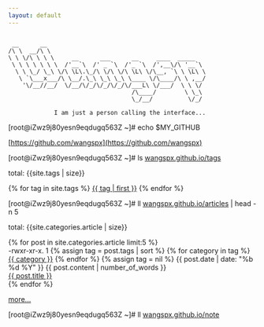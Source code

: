 ```yaml
---
layout: default
---
```


~~~

 __      __                                             
/\ \  __/\ \                                            
\ \ \/\ \ \ \     __      ___      __     ____  _____   
 \ \ \ \ \ \ \  /'__`\  /' _ `\  /'_ `\  /',__\/\ '__`\ 
  \ \ \_/ \_\ \/\ \L\.\_/\ \/\ \/\ \L\ \/\__, `\ \ \L\ \
   \ `\___x___/\ \__/.\_\ \_\ \_\ \____ \/\____/\ \ ,__/
    '\/__//__/  \/__/\/_/\/_/\/_/\/___L\ \/___/  \ \ \/ 
                                   /\____/        \ \_\ 
                                   \_/__/          \/_/ 

             I am just a person calling the interface...
~~~

[root@iZwz9j80yesn9eqdugq563Z ~]# echo $MY_GITHUB

[https://github.com/wangspx](https://github.com/wangspx)

[root@iZwz9j80yesn9eqdugq563Z ~]# ls <a href="{{ site.baseurl }}/articles">wangspx.github.io/tags</a>

<div>
<p>total: {{site.tags | size}}</p>
<p>
{% for tag in site.tags %}
    <a class="post-tags-item" href="{{ page.url }}?keyword={{ tag | first }}">{{ tag | first }}</a>
{% endfor %}
</p>
</div>

[root@iZwz9j80yesn9eqdugq563Z ~]# ll <a href="{{ site.baseurl }}/articles">wangspx.github.io/articles</a> <span> | head -n 5</span>

<div>
    <p>total: {{site.categories.article | size}}</p>
    {% for post in site.categories.article limit:5 %}
        <div class="row">
            <div class="col pr-0">
                <span>-rwxr-xr-x. 1 </span>
                <span>
                    {% assign tag = post.tags | sort %}
                        {% for category in tag %}
                         <span><a href="{{ site.baseurl }}category/#{{ category }}" class="reserved">{{ category }}</a> </span>
                        {% endfor %}
                    {% assign tag = nil %}
                </span>
                <span class="float-right text-right">{{ post.date | date: "%b %d %Y" }}</span>
                <span class="px-3 float-right text-right">{{ post.content | number_of_words }}</span>
            </div>
            <div class="col-8"><a class="post-link" href="{{ site.baseurl }}{{ post.url }}">{{ post.title }}</a></div>
        </div>
    {% endfor %}
    <p><a href="">more...</a></p>
</div>

[root@iZwz9j80yesn9eqdugq563Z ~]# ll <a href="{{ site.baseurl }}/articles">wangspx.github.io/note</a>



